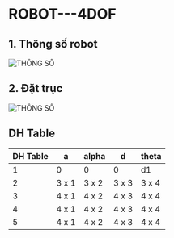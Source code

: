 # ROBOT---4DOF
## 1. Thông số robot
![THÔNG SỐ](https://i.imgur.com/DqL6kt6.png)
## 2. Đặt trục 
![THÔNG SỐ](https://i.imgur.com/dAzqvYy.png)
## DH Table
| DH Table | a | alpha | d | theta |
|--------------|-------|------|-------| -------|
| 1 | 0 | 0 | 0 |d1 | theta1 |
|2| 3 x 1 | 3 x 2 | 3 x 3 | 3 x 4 | 3 x 4 |
| 3 | 4 x 1 | 4 x 2 | 4 x 3 | 4 x 4 | 4 x 4 |
| 4 | 4 x 1 | 4 x 2 | 4 x 3 | 4 x 4 | 4 x 4 |
| 5 | 4 x 1 | 4 x 2 | 4 x 3 | 4 x 4 | 4 x 4 |



